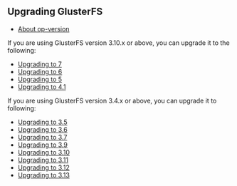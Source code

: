 Upgrading GlusterFS
-------------------
-   [About op-version](./op_version.md)

If you are using GlusterFS version 3.10.x or above, you can upgrade it to the following:

-   [Upgrading to 7](./upgrade_to_7.md)
-   [Upgrading to 6](./upgrade_to_6.md)
-   [Upgrading to 5](./upgrade_to_5.md)
-   [Upgrading to 4.1](./upgrade_to_4.1.md)


If you are using GlusterFS version 3.4.x or above, you can upgrade it to following:

-   [Upgrading to 3.5](./upgrade_to_3.5.md)
-   [Upgrading to 3.6](./upgrade_to_3.6.md)
-   [Upgrading to 3.7](./upgrade_to_3.7.md)
-   [Upgrading to 3.9](./upgrade_to_3.9.md)
-   [Upgrading to 3.10](./upgrade_to_3.10.md)
-   [Upgrading to 3.11](./upgrade_to_3.11.md)
-   [Upgrading to 3.12](./upgrade_to_3.12.md)
-   [Upgrading to 3.13](./upgrade_to_3.13.md)
